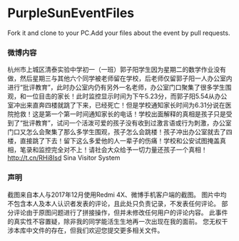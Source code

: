 # PurpleSunEventFiles
Fork it and clone to your PC.Add your files about the event by pull requests.
### 微博内容
杭州市上城区清泰实验中学初一（一班）郭子阳学生因为星期二的数学作业没有做，然后星期三与其他六个同学被老师留在学校，后老师仅留郭子阳一人办公室内进行“批评教育”，此时办公室内仍有另外一名老师，办公室门口聚集了很多学生围观，和一位目击的家长！此时监控显示时间为下午5.23分，而郭子阳5.54从办公室冲出来直奔四楼就跳了下来，已经死亡！但是学校通知家长时间为6.31分说在医院抢救！这是第一个第一时间通知家长的电话！学校出面解释的真相是孩子只是受到了“批评教育”，试问一个活泼可爱的孩子没有收到过激言语或行为刺激，办公室门口又怎么会聚集了那么多学生围观，孩子怎么会跳楼！孩子冲出办公室就去了四楼，直接跳了下去！留下这么多爱他的人一辈子的伤痛！学校和公安试图掩盖真相，笔录和监控完全对不上！请社会大众给予一切力量还孩子一个真相！ http://t.cn/RHi8Isd Sina Visitor System
### 声明
截图来自本人与2017年12月使用Redmi 4X、微博手机客户端的截图。
图片中均不包含本人及本人认识者发表的评论，且此处只负责记录，不发表任何评论。
部分评论由于原图问题进行了拼接操作，但并未修改任何用户的评论内容。
此事件的真实性不容置疑，除非我的同学能活生生地再一次出现在我的面前。
您无权干涉本库中文件的存在，但我们欢迎您提交更多相关文件。
